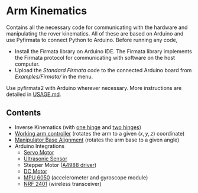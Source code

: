 # Arm Kinematics
Contains all the necessary code for communicating with the hardware and manipulating the rover kinematics. All of these are based on Arduino and use Pyfirmata to connect Python to Arduino. Before running any code,

- Install the Firmata library on Arduino IDE. The Firmata library implements the Firmata protocol for communicating with software on the host computer.
- Upload the *Standard Firmata* code to the connected Arduino board from *Examples/Firmata/* in the menu. 

Use pyfirmata2 with Arduino wherever necessary. More instructions are detailed in [USAGE.md](USAGE.md).

## Contents

- Inverse Kinematics (with [one hinge](inverse%20kinematics/inverse_kin%202%20arms.py) and [two hinges](inverse%20kinematics/inverse_kin%203%20arms.py))
- [Working arm controller](arm_working.ipynb) (rotates the arm to a given $(x,y,z)$ coordinate)
- [Manipulator Base Alignment](basealign.py) (rotates the arm base to a given angle)
- Arduino Integrations
  - [Servo Motor](servo/servo.py)
  - [Ultrasonic Sensor](ultrasonic/ultrasonic.py)
  - Stepper Motor ([A4988 driver](StepperLib.py))
  - [DC Motor](dcmotor_encoder.py)
  - [MPU 6050](mpu6050.py) (accelerometer and gyroscope module)
  - [NRF 2401](nrf.py) (wireless transceiver)
